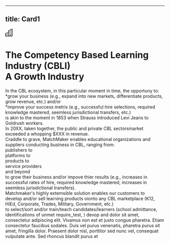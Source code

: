 ---
title: Card1
----
<div class="icon text-primary-light mx-auto mb-4">
    <img width="24" height="24" src="/assets/img/icons/building.svg" />
</div>

# The Competency Based Learning Industry (CBLI) <br/> A Growth Industry

In the CBL ecosystem, in this particular moment in time, the opportuny to: <br/>*grow your business (e.g., expand into new markets, differentiate products, grow revenue, etc.) and/or <br/>     *improve your success metris (e.g., successful hire selections, required knowledge mastered, seemless jurisdictional transfers, etc.) <br/>is akin to the moment in 1853 when Strauss introduced Levi Jeans to Goldrush workers.
<br/>In 20XX, taken together, the public and private CBL sectorsmarket exceeded a whopping $XXX in revenue.  <br/>Craddle to grave, MatchMaker enables educational organizations and suppliers conducting business in CBL, ranging from: <br/>publishers to <br/>platforms to <br/>products to <br/>service providers <br/>and beyond <br/>to grow their business and/or impove thier results (e.g., increases in successful rates of hire, required knowledge mastered, increases in seemless jurisdictional transfers). 
<br/>Matchmaker's highly extemsible solution enables our customers to <br/>develop and/or sell learning products oionto any CBL marketplace (K12, HiEd, Corporate, Trades, Military, Government, etc.) <br/> to select/sort and/or train/teach candidates/learners (school admittance, identifications of unmet require,,test, )
devop and   dolor sit amet, consectetur adipiscing elit. Vivamus non est et justo congue pharetra. Etiam consectetur faucibus sodales. Duis vel purus venenatis, pharetra purus sit amet, fringilla dolor. Praesent dolor nisl, porttitor sed nunc vel, consequat vulputate ante. Sed rhoncus blandit purus et 


